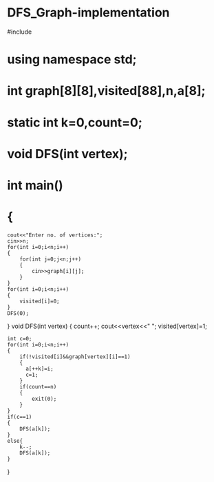 # DFS_Graph-implementation
#include<iostream>
# using namespace std;
# int graph[8][8],visited[88],n,a[8];
# static int k=0,count=0;
# void DFS(int vertex);
# int main()
# {
    cout<<"Enter no. of vertices:";
    cin>>n;
    for(int i=0;i<n;i++)
    {
        for(int j=0;j<n;j++)
        {
            cin>>graph[i][j];
        }
    }
    for(int i=0;i<n;i++)
    {
        visited[i]=0;
    }
    DFS(0);
}
void DFS(int vertex)
{
    count++;
    cout<<vertex<<" ";
    visited[vertex]=1;
    
    int c=0;
    for(int i=0;i<n;i++)
    {
        if(!visited[i]&&graph[vertex][i]==1)
        {
          a[++k]=i;
          c=1;
        }
        if(count==n)
        {
            exit(0);
        }
    }
    if(c==1)
    {
        DFS(a[k]);
    }
    else{
        k--;
        DFS(a[k]);
    }
}
